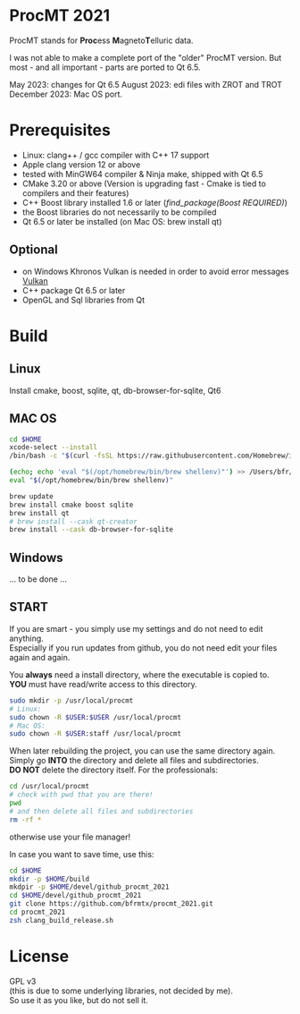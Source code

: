 # ProcMT 2021

ProcMT stands for **Proc**ess **M**agneto**T**elluric data.

I was not able to make a complete port of the "older" ProcMT version.
But most - and all important - parts are ported to Qt 6.5.

May 2023: changes for Qt 6.5
August 2023: edi files with ZROT and TROT
December 2023: Mac OS port.


# Prerequisites

* Linux: clang++ / gcc compiler with C++ 17 support 
* Apple clang version 12 or above
* tested with MinGW64 compiler & Ninja make, shipped with Qt 6.5
* CMake 3.20 or above (Version is upgrading fast - Cmake is tied to compilers and their features)
* C++ Boost library installed 1.6 or later (*find_package(Boost REQUIRED)*)
* the Boost libraries do not necessarily to be compiled
* Qt 6.5 or later be installed (on Mac OS: brew install qt)

## Optional
* on Windows Khronos Vulkan is needed in order to avoid error messages [Vulkan](https://vulkan.lunarg.com/sdk/home)
* C++ package Qt 6.5 or later
* OpenGL and Sql libraries from Qt

# Build

## Linux

Install cmake, boost, sqlite, qt, db-browser-for-sqlite, Qt6

## MAC OS

```bash
cd $HOME
xcode-select --install
/bin/bash -c "$(curl -fsSL https://raw.githubusercontent.com/Homebrew/install/HEAD/install.sh)"~

(echo; echo 'eval "$(/opt/homebrew/bin/brew shellenv)"') >> /Users/bfr/.zprofile
eval "$(/opt/homebrew/bin/brew shellenv)"

brew update
brew install cmake boost sqlite
brew install qt 
# brew install --cask qt-creator
brew install --cask db-browser-for-sqlite
```

## Windows

... to be done ...

## START

If you are smart - you simply use my settings and do not need to edit anything. <br>
Especially if you run updates from github, you do not need edit your files again and again.

You **always** need a install directory, where the executable is copied to. <br>
**YOU** must have read/write access to this directory.

```bash
sudo mkdir -p /usr/local/procmt
# Linux:
sudo chown -R $USER:$USER /usr/local/procmt
# Mac OS:
sudo chown -R $USER:staff /usr/local/procmt
```

When later rebuilding the project, you can use the same directory again. <br>
Simply go **INTO** the directory and delete all files and subdirectories. <br>
**DO NOT** delete the directory itself.
For the professionals:

```bash
cd /usr/local/procmt
# check with pwd that you are there!
pwd
# and then delete all files and subdirectories
rm -rf *
```
otherwise use your file manager!

In case you want to save time, use this:

```bash
cd $HOME
mkdir -p $HOME/build
mkdpir -p $HOME/devel/github_procmt_2021
cd $HOME/devel/github_procmt_2021
git clone https://github.com/bfrmtx/procmt_2021.git
cd procmt_2021
zsh clang_build_release.sh
```

# License

GPL v3<br>
(this is due to some underlying libraries, not decided by me). <br>
So use it as you like, but do not sell it.

